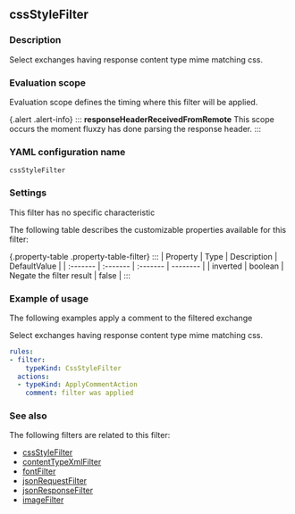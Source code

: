 ## cssStyleFilter

### Description

Select exchanges having response content type mime matching css.

### Evaluation scope

Evaluation scope defines the timing where this filter will be applied. 

{.alert .alert-info}
:::
**responseHeaderReceivedFromRemote** This scope occurs the moment fluxzy has done parsing the response header.
:::

### YAML configuration name

    cssStyleFilter

### Settings

This filter has no specific characteristic

The following table describes the customizable properties available for this filter: 

{.property-table .property-table-filter}
:::
| Property | Type | Description | DefaultValue |
| :------- | :------- | :------- | -------- |
| inverted | boolean | Negate the filter result | false |
:::

### Example of usage

The following examples apply a comment to the filtered exchange

Select exchanges having response content type mime matching css.

```yaml
rules:
- filter:
    typeKind: CssStyleFilter
  actions:
  - typeKind: ApplyCommentAction
    comment: filter was applied
```


### See also

The following filters are related to this filter: 

 - [cssStyleFilter](cssStyleFilter)
 - [contentTypeXmlFilter](contentTypeXmlFilter)
 - [fontFilter](fontFilter)
 - [jsonRequestFilter](jsonRequestFilter)
 - [jsonResponseFilter](jsonResponseFilter)
 - [imageFilter](imageFilter)

